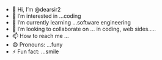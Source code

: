 - 👋 Hi, I’m @dearsir2
- 👀 I’m interested in ...coding
- 🌱 I’m currently learning ...software engineering
- 💞️ I’m looking to collaborate on ... in coding, web sides.....
- 📫 How to reach me ...
- 😄 Pronouns: ...funy
- ⚡ Fun fact: ...smile

<!---
dearsir2/dearsir2 is a ✨ special ✨ repository because its `README.md` (this file) appears on your GitHub profile.
You can click the Preview link to take a look at your changes.
--->
